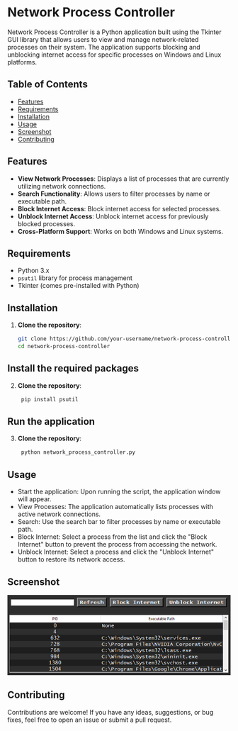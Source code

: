 # Network Process Controller

Network Process Controller is a Python application built using the Tkinter GUI library that allows users to view and manage network-related processes on their system. The application supports blocking and unblocking internet access for specific processes on Windows and Linux platforms.

## Table of Contents

- [Features](#features)
- [Requirements](#requirements)
- [Installation](#installation)
- [Usage](#usage)
- [Screenshot](#screenshot)
- [Contributing](#contributing)

## Features

- **View Network Processes**: Displays a list of processes that are currently utilizing network connections.
- **Search Functionality**: Allows users to filter processes by name or executable path.
- **Block Internet Access**: Block internet access for selected processes.
- **Unblock Internet Access**: Unblock internet access for previously blocked processes.
- **Cross-Platform Support**: Works on both Windows and Linux systems.

## Requirements

- Python 3.x
- `psutil` library for process management
- Tkinter (comes pre-installed with Python)

## Installation

1. **Clone the repository**:
   ```sh
   git clone https://github.com/your-username/network-process-controller.git
   cd network-process-controller
   ```

## Install the required packages

2. **Clone the repository**:
   ```sh
    pip install psutil
   ```

## Run the application

3. **Clone the repository**:
   ```sh
    python network_process_controller.py
   ```


## Usage
* Start the application: Upon running the script, the application window will appear.
* View Processes: The application automatically lists processes with active network connections.
* Search: Use the search bar to filter processes by name or executable path.
* Block Internet: Select a process from the list and click the "Block Internet" button to prevent the process from accessing the network.
* Unblock Internet: Select a process and click the "Unblock Internet" button to restore its network access.


## Screenshot
<img src="images/menu.PNG" alt="Main Menu">


## Contributing
Contributions are welcome! If you have any ideas, suggestions, or bug fixes, feel free to open an issue or submit a pull request.